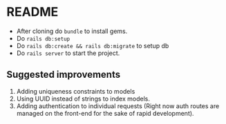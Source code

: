# README

* After cloning do `bundle` to install gems.
* Do `rails db:setup`
* Do `rails db:create && rails db:migrate` to setup db
* Do `rails server` to start the project.

## Suggested improvements
1. Adding uniqueness constraints to models
2. Using UUID instead of strings to index models. 
3. Adding authentication to individual requests (Right now auth routes are managed on the front-end for the sake of rapid development). 